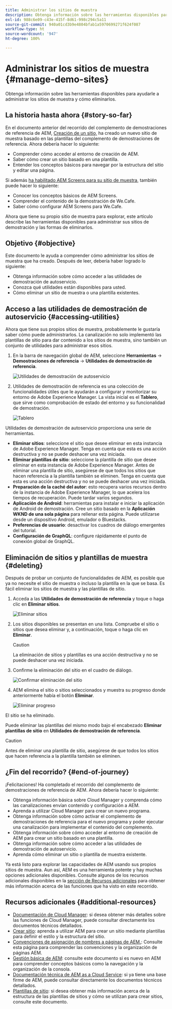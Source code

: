 ```yaml
---
title: Administrar los sitios de muestra
description: Obtenga información sobre las herramientas disponibles para ayudarle a administrar los sitios de muestra y cómo eliminarlos.
exl-id: 988c6e09-c43e-415f-8d61-998c294c5a11
source-git-commit: 940a01cd3b9e4804bfab1a5970699271f624f087
workflow-type: ht
source-wordcount: '947'
ht-degree: 100%

---
```


# Administrar los sitios de muestra {#manage-demo-sites}

Obtenga información sobre las herramientas disponibles para ayudarle a administrar los sitios de muestra y cómo eliminarlos.

## La historia hasta ahora {#story-so-far}

En el documento anterior del recorrido del complemento de demostraciones de referencia de AEM, [Creación de un sitio,](create-site.md) ha creado un nuevo sitio de muestra basado en las plantillas del complemento de demostraciones de referencia. Ahora debería hacer lo siguiente:

* Comprender cómo acceder al entorno de creación de AEM.
* Saber cómo crear un sitio basado en una plantilla.
* Entender los conceptos básicos para navegar por la estructura del sitio y editar una página.

Si además [ha habilitado AEM Screens para su sitio de muestra,](screens.md) también puede hacer lo siguiente:

* Conocer los conceptos básicos de AEM Screens.
* Comprender el contenido de la demostración de We.Cafe.
* Saber cómo configurar AEM Screens para We.Cafe.

Ahora que tiene su propio sitio de muestra para explorar, este artículo describe las herramientas disponibles para administrar sus sitios de demostración y las formas de eliminarlos.

## Objetivo {#objective}

Este documento le ayuda a comprender cómo administrar los sitios de muestra que ha creado. Después de leer, debería haber logrado lo siguiente:

* Obtenga información sobre cómo acceder a las utilidades de demostración de autoservicio.
* Conozca qué utilidades están disponibles para usted.
* Cómo eliminar un sitio de muestra o una plantilla existentes.

## Acceso a las utilidades de demostración de autoservicio {#accessing-utilities}

Ahora que tiene sus propios sitios de muestra, probablemente le gustaría saber cómo puede administrarlos. La canalización no solo implementó las plantillas de sitio para dar contenido a los sitios de muestra, sino también un conjunto de utilidades para administrar esos sitios.

1. En la barra de navegación global de AEM, seleccione **Herramientas** -> **Demostraciones de referencia** -> **Utilidades de demostración de referencia**.

   ![Utilidades de demostración de autoservicio](assets/demo-utilities.png)

1. Utilidades de demostración de referencia es una colección de funcionalidades útiles que le ayudarán a configurar y monitorizar su entorno de Adobe Experience Manager. La vista inicial es el **Tablero**, que sirve como comprobación de estado del entorno y su funcionalidad de demostración.

   ![Tablero](assets/dashboard.png)

Utilidades de demostración de autoservicio proporciona una serie de herramientas.

* **Eliminar sitios**: seleccione el sitio que desee eliminar en esta instancia de Adobe Experience Manager. Tenga en cuenta que esta es una acción destructiva y no se puede deshacer una vez iniciada.
* **Eliminar plantillas de sitio**: seleccione la plantilla de sitio que desee eliminar en esta instancia de Adobe Experience Manager. Antes de eliminar una plantilla de sitio, asegúrese de que todos los sitios que hacen referencia a la plantilla también se eliminen. Tenga en cuenta que esta es una acción destructiva y no se puede deshacer una vez iniciada.
* **Preparación de la caché del autor**: esto recupera varios recursos dentro de la instancia de Adobe Experience Manager, lo que acelera los tiempos de recuperación. Puede tardar varios segundos.
* **Aplicación de Android**: herramientas para instalar e iniciar la aplicación de Android de demostración. Cree un sitio basado en la **Aplicación WKND de una sola página** para rellenar esta página. Puede utilizarse desde un dispositivo Android, emulador o Bluestacks.
* **Preferencias de usuario**: desactivar los cuadros de diálogo emergentes del tutorial.
* **Configuración de GraphQL**: configure rápidamente el punto de conexión global de GraphQL.

## Eliminación de sitios y plantillas de muestra {#deleting}

 Después de probar un conjunto de funcionalidades de AEM, es posible que ya no necesite el sitio de muestra o incluso la plantilla en la que se basa. Es fácil eliminar los sitios de muestra y las plantillas de sitio.

1. Acceda a las **Utilidades de demostración de referencia** y toque o haga clic en **Eliminar sitios**.

   ![Eliminar sitios](assets/delete-sites.png)

1. Los sitios disponibles se presentan en una lista. Compruebe el sitio o sitios que desea eliminar y, a continuación, toque o haga clic en **Eliminar**.

   >[!CAUTION]
   >
   >La eliminación de sitios y plantillas es una acción destructiva y no se puede deshacer una vez iniciada.

1. Confirme la eliminación del sitio en el cuadro de diálogo.

   ![Confirmar eliminación del sitio](assets/confirm-site-delete.png)

1. AEM elimina el sitio o sitios seleccionados y muestra su progreso donde anteriormente había el botón **Eliminar**.

   ![Eliminar progreso](assets/delete-progress.png)

El sitio se ha eliminado.

Puede eliminar las plantillas del mismo modo bajo el encabezado **Eliminar plantillas de sitio** en **Utilidades de demostración de referencia**.

>[!CAUTION]
>
>Antes de eliminar una plantilla de sitio, asegúrese de que todos los sitios que hacen referencia a la plantilla también se eliminen.

## ¿Fin del recorrido? {#end-of-journey}

¡Felicitaciones! Ha completado el recorrido del complemento de demostraciones de referencia de AEM. Ahora debería hacer lo siguiente:

* Obtenga información básica sobre Cloud Manager y comprenda cómo las canalizaciones envían contenido y configuración a AEM.
* Aprenda a utilizar Cloud Manager para crear un nuevo programa.
* Obtenga información sobre cómo activar el complemento de demostraciones de referencia para el nuevo programa y poder ejecutar una canalización para implementar el contenido del complemento.
* Obtenga información sobre cómo acceder al entorno de creación de AEM para crear un sitio basado en una plantilla.
* Obtenga información sobre cómo acceder a las utilidades de demostración de autoservicio.
* Aprenda cómo eliminar un sitio o plantilla de muestra existente.

Ya está listo para explorar las capacidades de AEM usando sus propios sitios de muestra. Aun así, AEM es una herramienta potente y hay muchas opciones adicionales disponibles. Consulte algunos de los recursos adicionales disponibles en la [sección de Recursos adicionales](#additional-resources) para obtener más información acerca de las funciones que ha visto en este recorrido.

## Recursos adicionales {#additional-resources}

* [Documentación de Cloud Manager](https://experienceleague.adobe.com/docs/experience-manager-cloud-service/onboarding/onboarding-concepts/cloud-manager-introduction.html?lang=es): si desea obtener más detalles sobre las funciones de Cloud Manager, puede consultar directamente los documentos técnicos detallados.
* [Crear sitio](/help/sites-cloud/administering/site-creation/create-site.md): aprenda a utilizar AEM para crear un sitio mediante plantillas para definir el estilo y la estructura del sitio.
* [Convenciones de asignación de nombres a páginas de AEM.](/help/sites-cloud/authoring/fundamentals/organizing-pages.md#page-name-restrictions-and-best-practices): Consulte esta página para comprender las convenciones y la organización de páginas AEM.
* [Gestión básica de AEM](/help/sites-cloud/authoring/getting-started/basic-handling.md): consulte este documento si es nuevo en AEM para comprender conceptos básicos como la navegación y la organización de la consola.
* [Documentación técnica de AEM as a Cloud Service](https://experienceleague.adobe.com/docs/experience-manager-cloud-service.html?lang=es): si ya tiene una base firme de AEM, puede consultar directamente los documentos técnicos detallados.
* [Plantillas de sitio](/help/sites-cloud/administering/site-creation/site-templates.md): si desea obtener más información acerca de la estructura de las plantillas de sitios y cómo se utilizan para crear sitios, consulte este documento.
